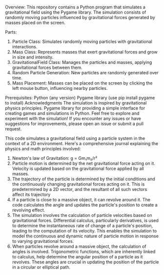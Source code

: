 Overview: 
This repository contains a Python program that simulates a gravitational field using the Pygame library. The simulation consists of randomly moving particles influenced by gravitational forces generated by masses placed on the screen.

Parts:
1) Particle Class: Simulates randomly moving particles with gravitational interactions.
2) Mass Class: Represents masses that exert gravitational forces and grow in size and intensity.
3) GravitationalField Class: Manages the particles and masses, applying gravitational forces between them.
4) Random Particle Generation: New particles are randomly generated over time.
5) Mass Placement: Masses can be placed on the screen by clicking the left mouse button, influencing nearby particles.

Prerequisites:
Python (any version)
Pygame library (use pip install pygame to install)
Acknowledgments
The simulation is inspired by gravitational physics principles.
Pygame library for providing a simple interface for creating games and simulations in Python.
Feel free to explore and experiment with the simulation! If you encounter any issues or have suggestions for improvements, please open an issue or submit a pull request.

This code simulates a gravitational field using a particle system in the context of a 2D environment. Here's a comprehensive journal explaining the physics and math principles involved:
1) Newton's law of Gravitation: g = Gm₁m₂/r²
2) Particle motion is determined by the net gravitational force acting on it. Velocity is updated based on the gravitational force applied by all masses.
3) The trajectory of the particle is determined by the initial conditions and the continuously changing gravitational forces acting on it. This is predetermined by a 2D vector, and the resultant of all such vectors affect its trajectory
4) If a particle is close to a massive object, it can revolve around it. The code calculates the angle and updates the particle's position to create a revolving effect.
5) The simulation involves the calculation of particle velocities based on gravitational forces. Differential calculus, particularly derivatives, is used to determine the instantaneous rate of change of a particle's position, leading to the computation of its velocity. This enables the simulation to model the continuous and dynamic nature of particle motion in response to varying gravitational forces.
6) When particles revolve around a massive object, the calculation of angles is involved. Trigonometric functions, which are inherently linked to calculus, help determine the angular position of a particle as it revolves. These angles are crucial in updating the position of the particle in a circular or elliptical path.
